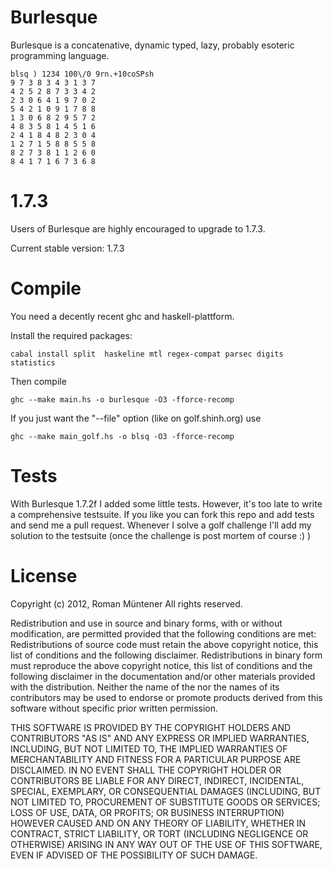 Burlesque
=========

Burlesque is a concatenative, dynamic typed, lazy, probably esoteric programming language.

```
blsq ) 1234 100\/0 9rn.+10coSPsh
9 7 3 8 3 4 3 1 3 7
4 2 5 2 8 7 3 3 4 2
2 3 0 6 4 1 9 7 0 2
5 4 2 1 0 9 1 7 8 8
1 3 0 6 8 2 9 5 7 2
4 8 3 5 8 1 4 5 1 6
2 4 1 8 4 8 2 3 0 4
1 2 7 1 5 8 8 5 5 8
8 2 7 3 8 1 1 2 6 0
8 4 1 7 1 6 7 3 6 8
```

1.7.3
=========

Users of Burlesque are highly encouraged to upgrade to 1.7.3.

Current stable version: 1.7.3

Compile
=======

You need a decently recent ghc and haskell-plattform. 

Install the required packages:

    cabal install split  haskeline mtl regex-compat parsec digits statistics

Then compile

    ghc --make main.hs -o burlesque -O3 -fforce-recomp

If you just want the "--file" option (like on golf.shinh.org) use

    ghc --make main_golf.hs -o blsq -O3 -fforce-recomp
    
Tests
=====

With Burlesque 1.7.2f I added some little tests. However, it's too late to write a comprehensive testsuite.
If you like you can fork this repo and add tests and send me a pull request. Whenever I solve a golf challenge
I'll add my solution to the testsuite (once the challenge is post mortem of course :) )

License
=======

Copyright (c) 2012, Roman Müntener
 All rights reserved.

Redistribution and use in source and binary forms, with or without modification, 
are permitted provided that the following conditions are met:
Redistributions of source code must retain the above copyright notice, this list of conditions and the following disclaimer.
Redistributions in binary form must reproduce the above copyright notice, this list of conditions and the following disclaimer 
in the documentation and/or other materials provided with the distribution.
Neither the name of the <ORGANIZATION> nor the names of its contributors may be
used to endorse or promote products derived from this software without specific prior written permission.

THIS SOFTWARE IS PROVIDED BY THE COPYRIGHT HOLDERS AND CONTRIBUTORS "AS IS" AND ANY EXPRESS OR IMPLIED WARRANTIES, 
INCLUDING, BUT NOT LIMITED TO, THE IMPLIED WARRANTIES OF MERCHANTABILITY AND FITNESS FOR A PARTICULAR PURPOSE ARE 
DISCLAIMED. IN NO EVENT SHALL THE COPYRIGHT HOLDER OR CONTRIBUTORS BE LIABLE FOR ANY DIRECT, INDIRECT, INCIDENTAL, 
SPECIAL, EXEMPLARY, OR CONSEQUENTIAL DAMAGES (INCLUDING, BUT NOT LIMITED TO, PROCUREMENT OF SUBSTITUTE GOODS OR 
SERVICES; LOSS OF USE, DATA, OR PROFITS; OR BUSINESS INTERRUPTION) HOWEVER CAUSED AND ON ANY THEORY OF LIABILITY, 
WHETHER IN CONTRACT, STRICT LIABILITY, OR TORT (INCLUDING NEGLIGENCE OR OTHERWISE) ARISING IN ANY WAY OUT OF THE 
USE OF THIS SOFTWARE, EVEN IF ADVISED OF THE POSSIBILITY OF SUCH DAMAGE.

